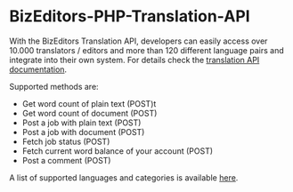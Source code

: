 BizEditors-PHP-Translation-API
==============================

With the BizEditors Translation API, developers can easily access over 10.000 translators / editors and more than 120 different language pairs and integrate into their own system. For details check the <a href="http://www.bizeditors.com/en/developers">translation API documentation</a>.

Supported methods are:
<ul>
  <li>Get word count of plain text (POST)t</li>
  <li>Get word count of document (POST)</li>
  <li>Post a job with plain text (POST)</li>
  <li>Post a job with document (POST)</li>
  <li>Fetch job status (POST)</li>
  <li>Fetch current word balance of your account (POST)</li>
  <li>Post a comment (POST)</li>
</ul>

A list of supported languages and categories is available <a href="http://www.bizeditors.com/en/developers/languages">here</a>.
